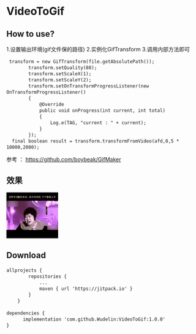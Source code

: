 # VideoToGif

How to use?
--------
1.设置输出环境(gif文件保的路径)
2.实例化GifTransform
3.调用内部方法即可

```
 transform = new GifTransform(file.getAbsolutePath());
        transform.setQuality(80);
        transform.setScaleX(1);
        transform.setScaleY(2);
        transform.setOnTransformProgressListener(new OnTransformProgressListener()
        {
            @Override
            public void onProgress(int current, int total)
            {
                Log.e(TAG, "current : " + current);
            }
        });
  final boolean result = transform.transformFromVideo(afd,0,5 * 10000,2000);

```

参考 ： https://github.com/boybeak/GifMaker



效果
-------
![result](https://github.com/Wudelin/VideoToGif/blob/master/pictrue/1571906621942.gif "效果图")  


Download
--------

```
allprojects {
		repositories {
			...
			maven { url 'https://jitpack.io' }
		}
	}
  
dependencies {
	  implementation 'com.github.Wudelin:VideoToGif:1.0.0'
}
```


